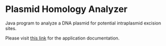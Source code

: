# Plasmid Homology Analyzer

Java program to analyze a DNA plasmid for potential intraplasmid excision sites.

Please visit [this link](https://michaelsyao.com/projects/plasmid-homology-analyzer/index.html) for the application documentation. 
